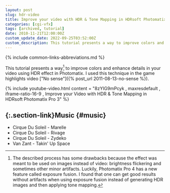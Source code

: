 ```yaml
---
layout: post
slug: hdr-video
title: Improve your video with HDR & Tone Mapping in HDRsoft Photomatix Pro 3
categories: [cgi-vfx]
tags: [archived, tutorial]
date: 2010-11-21T12:00:00Z
custom_update_date: 2022-09-25T03:52:00Z
custom_description: This tutorial presents a way to improve colors and enhance details in your video using HDR effect in Photomatix.
---
```

{% include common-links-abbreviations.md %}

This tutorial presents a way[^1] to improve colors and enhance details in your video using HDR effect in Photomatix.
I used this technique in the game highlights video ["No sense"]({% post_url 2011-08-13-no-sense %}).

{% include youtube-video.html content = "8zYIG9mPcyk , maxresdefault , iframe-ratio-16-9 , Improve your Video with HDR & Tone Mapping in HDRsoft Photomatix Pro 3" %}

## [](#music){:.section-link}Music {#music}
* Cirque Du Soleil - Marelle
* Cirque Du Soleil - Rivage
* Cirque Du Soleil - Zydeko
* Van Zant - Takin' Up Space

[^1]: The described process has some drawbacks because the effect was meant to be used on images instead of video:
    brightness flickering and sometimes other minor artifacts.
    Luckily, Photomatix Pro 4 has a new feature called exposure fusion.
    I found that one can get good results without artifacts when using exposure fusion instead of generating HDR images and then applying tone mapping.
